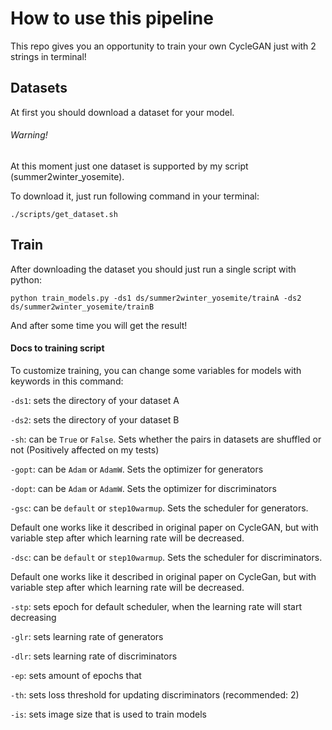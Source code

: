 # How to use this pipeline

This repo gives you an opportunity to train your own CycleGAN just with 2 strings in terminal!

## Datasets

At first you should download a dataset for your model.

###### Warning!
 
At this moment just one dataset is supported by my script (summer2winter_yosemite).

To download it, just run following command in your terminal:

    ./scripts/get_dataset.sh
 
## Train

After downloading the dataset you should just run a single script with python:

    python train_models.py -ds1 ds/summer2winter_yosemite/trainA -ds2 ds/summer2winter_yosemite/trainB
    
And after some time you will get the result!

#### Docs to training script

To customize training, you can change some variables for models with keywords in this command:

`-ds1`: sets the directory of your dataset A

`-ds2`: sets the directory of your dataset B

`-sh`: can be `True` or `False`. Sets whether the pairs in datasets are shuffled or not (Positively affected on my tests)

`-gopt`: can be `Adam` or `AdamW`. Sets the optimizer for generators

`-dopt`: can be `Adam` or `AdamW`. Sets the optimizer for discriminators

`-gsc`: can be `default` or `step10warmup`. Sets the scheduler for generators. 

Default one works like it described in original paper on CycleGAN, but with variable step after which learning rate 
will be decreased.

`-dsc`: can be `default` or `step10warmup`. Sets the scheduler for discriminators. 

Default one works like it described in original paper on CycleGan, but with variable step after which learning rate 
will be decreased.

`-stp`: sets epoch for default scheduler, when the learning rate will start decreasing

`-glr`: sets learning rate of generators

`-dlr`: sets learning rate of discriminators

`-ep`: sets amount of epochs that 

`-th`: sets loss threshold for updating discriminators (recommended: 2)

`-is`: sets image size that is used to train models